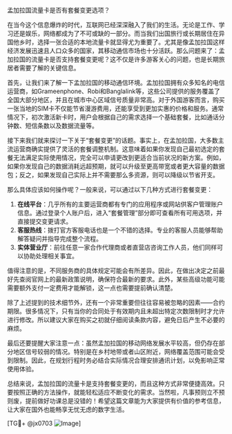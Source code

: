孟加拉国流量卡是否有套餐变更选项？

在当今这个信息爆炸的时代，互联网已经深深融入了我们的生活。无论是工作、学习还是娱乐，网络都成为了不可或缺的一部分。而当我们出国旅行或长期居住在异国他乡时，选择一张合适的本地流量卡就显得尤为重要了。尤其是像孟加拉国这样经济发展迅速且人口众多的国家，其移动通信市场也十分活跃。那么问题来了：孟加拉国的流量卡是否支持套餐变更呢？这不仅是许多游客关心的问题，也是长期旅居者需要了解的关键信息。

首先，让我们来了解一下孟加拉国的移动通信环境。孟加拉国拥有众多知名的电信运营商，如Grameenphone、Robi和Banglalink等，这些公司提供的服务覆盖了全国大部分地区，并且在城市中心区域信号质量非常高。对于外国游客而言，购买一张当地的SIM卡不仅能节省漫游费用，还能享受到更加实惠的价格和服务。通常情况下，初次激活新卡时，用户会根据自己的需求选择一个基础套餐，比如通话分钟数、短信条数以及数据流量等。

接下来我们就来探讨一下关于“套餐变更”的话题。事实上，在孟加拉国，大多数主流运营商确实提供了灵活的套餐调整机制。这意味着如果你发现自己最初选定的套餐无法满足实际使用情况，完全可以申请更改到更适合当前状况的新方案。例如，如果你发现自己的数据消耗远超预期，就可以升级至更高带宽或者更大容量的数据包；反之，如果发现自己实际上并不需要那么多资源，则可以降级以节省开支。

那么具体应该如何操作呢？一般来说，可以通过以下几种方式进行套餐变更：

1. **在线平台**：几乎所有的主要运营商都有专门的应用程序或网站供客户管理账户信息。通过登录个人账户后，进入“套餐管理”部分即可查看所有可用选项，并直接提交变更请求。
2. **客服热线**：拨打官方客服电话也是一个不错的选择。专业的客服人员能够帮助解答疑问并指导完成整个流程。
3. **实体营业厅**：前往任意一家合作代理商或者直营店咨询工作人员，他们同样可以协助处理相关事宜。

值得注意的是，不同服务商的具体规定可能会有所差异。因此，在做出决定之前最好先查阅官网上的最新政策说明，确保符合最新的要求。此外，某些高级功能可能需要额外支付一定费用才能解锁，这一点也需要提前确认清楚。

除了上述提到的技术细节外，还有一个非常重要但往往容易被忽略的因素——合约期限。很多情况下，只有当你的合同处于有效期内且未超出特定次数限制时才允许进行修改。所以建议大家在购买之初就仔细阅读条款内容，避免日后产生不必要的麻烦。

最后还要提醒大家注意一点：虽然孟加拉国的移动网络发展水平较高，但仍存在部分地区信号较弱的情况。特别是在乡村地带或者山区附近，网络覆盖范围可能会受到限制。因此，在规划行程时务必结合实际情况合理安排通讯计划，以免影响正常使用体验。

总结来说，孟加拉国的流量卡是支持套餐变更的，而且这种方式非常便捷高效。只要按照正确的方法操作，就能轻松适应不断变化的需求。当然啦，凡事预则立不预则废，提前做好功课总是没错的！希望这篇文章能为大家提供有价值的参考信息，让大家在国外也能畅享无忧无虑的数字生活。

[TG💪+ @jx0703 ![Image](https://github.com/user-attachments/assets/dbca1d08-cadb-493c-b0ec-ad6f7a83f270)]
